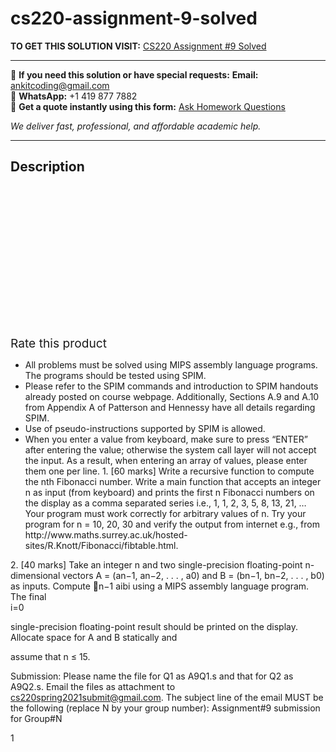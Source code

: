 # cs220-assignment-9-solved
**TO GET THIS SOLUTION VISIT:** [CS220 Assignment #9 Solved](https://www.ankitcodinghub.com/product/cs220-assignment-9-solved/)


---

📩 **If you need this solution or have special requests:** **Email:** ankitcoding@gmail.com  
📱 **WhatsApp:** +1 419 877 7882  
📄 **Get a quote instantly using this form:** [Ask Homework Questions](https://www.ankitcodinghub.com/services/ask-homework-questions/)

*We deliver fast, professional, and affordable academic help.*

---

<h2>Description</h2>



<div class="kk-star-ratings kksr-auto kksr-align-center kksr-valign-top" data-payload="{&quot;align&quot;:&quot;center&quot;,&quot;id&quot;:&quot;98082&quot;,&quot;slug&quot;:&quot;default&quot;,&quot;valign&quot;:&quot;top&quot;,&quot;ignore&quot;:&quot;&quot;,&quot;reference&quot;:&quot;auto&quot;,&quot;class&quot;:&quot;&quot;,&quot;count&quot;:&quot;0&quot;,&quot;legendonly&quot;:&quot;&quot;,&quot;readonly&quot;:&quot;&quot;,&quot;score&quot;:&quot;0&quot;,&quot;starsonly&quot;:&quot;&quot;,&quot;best&quot;:&quot;5&quot;,&quot;gap&quot;:&quot;4&quot;,&quot;greet&quot;:&quot;Rate this product&quot;,&quot;legend&quot;:&quot;0\/5 - (0 votes)&quot;,&quot;size&quot;:&quot;24&quot;,&quot;title&quot;:&quot;CS220 Assignment #9 Solved&quot;,&quot;width&quot;:&quot;0&quot;,&quot;_legend&quot;:&quot;{score}\/{best} - ({count} {votes})&quot;,&quot;font_factor&quot;:&quot;1.25&quot;}">

<div class="kksr-stars">

<div class="kksr-stars-inactive">
            <div class="kksr-star" data-star="1" style="padding-right: 4px">


<div class="kksr-icon" style="width: 24px; height: 24px;"></div>
        </div>
            <div class="kksr-star" data-star="2" style="padding-right: 4px">


<div class="kksr-icon" style="width: 24px; height: 24px;"></div>
        </div>
            <div class="kksr-star" data-star="3" style="padding-right: 4px">


<div class="kksr-icon" style="width: 24px; height: 24px;"></div>
        </div>
            <div class="kksr-star" data-star="4" style="padding-right: 4px">


<div class="kksr-icon" style="width: 24px; height: 24px;"></div>
        </div>
            <div class="kksr-star" data-star="5" style="padding-right: 4px">


<div class="kksr-icon" style="width: 24px; height: 24px;"></div>
        </div>
    </div>

<div class="kksr-stars-active" style="width: 0px;">
            <div class="kksr-star" style="padding-right: 4px">


<div class="kksr-icon" style="width: 24px; height: 24px;"></div>
        </div>
            <div class="kksr-star" style="padding-right: 4px">


<div class="kksr-icon" style="width: 24px; height: 24px;"></div>
        </div>
            <div class="kksr-star" style="padding-right: 4px">


<div class="kksr-icon" style="width: 24px; height: 24px;"></div>
        </div>
            <div class="kksr-star" style="padding-right: 4px">


<div class="kksr-icon" style="width: 24px; height: 24px;"></div>
        </div>
            <div class="kksr-star" style="padding-right: 4px">


<div class="kksr-icon" style="width: 24px; height: 24px;"></div>
        </div>
    </div>
</div>


<div class="kksr-legend" style="font-size: 19.2px;">
            <span class="kksr-muted">Rate this product</span>
    </div>
    </div>
<div class="page" title="Page 1">
<div class="layoutArea">
<div class="column">
<ul>
<li>All problems must be solved using MIPS assembly language programs. The programs should be tested using SPIM.</li>
<li>Please refer to the SPIM commands and introduction to SPIM handouts already posted on course webpage. Additionally, Sections A.9 and A.10 from Appendix A of Patterson and Hennessy have all details regarding SPIM.</li>
<li>Use of pseudo-instructions supported by SPIM is allowed.</li>
<li>When you enter a value from keyboard, make sure to press “ENTER” after entering the value; otherwise the system call layer will not accept the input. As a result, when entering an array of values, please enter them one per line.
1. [60 marks] Write a recursive function to compute the nth Fibonacci number. Write a main function that accepts an integer n as input (from keyboard) and prints the first n Fibonacci numbers on the display as a comma separated series i.e., 1, 1, 2, 3, 5, 8, 13, 21, … Your program must work correctly for arbitrary values of n. Try your program for n = 10, 20, 30 and verify the output from internet e.g., from http://www.maths.surrey.ac.uk/hosted-sites/R.Knott/Fibonacci/fibtable.html.
</li>
</ul>
</div>
</div>
<div class="layoutArea">
<div class="column">
2. [40 marks] Take an integer n and two single-precision floating-point n-dimensional vectors A = (an−1, an−2, . . . , a0) and B = (bn−1, bn−2, . . . , b0) as inputs. Compute 􏰃n−1 aibi using a MIPS assembly language program. The final

</div>
</div>
<div class="layoutArea">
<div class="column">
i=0

single-precision floating-point result should be printed on the display. Allocate space for A and B statically and

</div>
</div>
<div class="layoutArea">
<div class="column">
assume that n ≤ 15.

Submission: Please name the file for Q1 as A9Q1.s and that for Q2 as A9Q2.s. Email the files as attachment to cs220spring2021submit@gmail.com. The subject line of the email MUST be the following (replace N by your group number): Assignment#9 submission for Group#N

</div>
</div>
<div class="layoutArea">
<div class="column">
1

</div>
</div>
</div>
